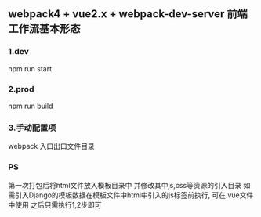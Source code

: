 ## webpack4 + vue2.x + webpack-dev-server 前端工作流基本形态
### 1.dev
npm run start
### 2.prod
npm run build

### 3.手动配置项
webpack 入口出口文件目录

### PS
第一次打包后将html文件放入模板目录中 并修改其中js,css等资源的引入目录 如需引入Django的模板数据在模板文件中html中引入的js标签前执行, 可在.vue文件中使用
之后只需执行1,2步即可
